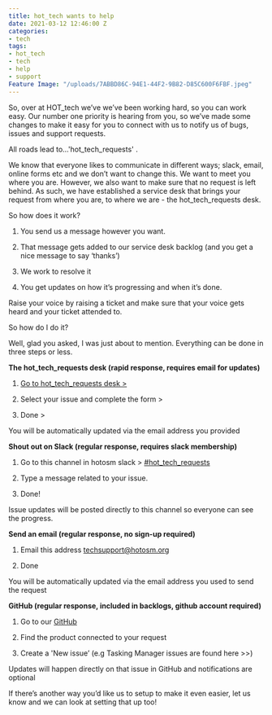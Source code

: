 ```yaml
---
title: hot_tech wants to help
date: 2021-03-12 12:46:00 Z
categories:
- tech
tags:
- hot_tech
- tech
- help
- support
Feature Image: "/uploads/7ABBD86C-94E1-44F2-9B82-D85C600F6FBF.jpeg"
---
```


So, over at HOT_tech we’ve we’ve been working hard, so you can work easy. Our number one priority is hearing from you, so we’ve made some changes to make it easy for you to connect with us to notify us of bugs, issues and support requests.

All roads lead to…'hot_tech_requests'  .

We know that everyone likes to communicate in different ways; slack, email, online forms etc and we don’t want to change this. We want to meet you where you are. However, we also want to make sure that no request is left behind. As such, we have established a service desk that brings your request from where you are, to where we are - the hot_tech_requests desk.

So how does it work?

1. You send us a message however you want.

2. That message gets added to our service desk backlog (and you get a nice message to say ‘thanks’)

3. We work to resolve it

4. You get updates on how it’s progressing and when it’s done.

Raise your voice by raising a ticket and make sure that your voice gets heard and your ticket attended to.

So how do I do it?

Well, glad you asked, I was just about to mention. Everything can be done in three steps or less.

**The hot_tech_requests desk  (rapid response, requires email for updates)**

1. [Go to hot_tech_requests desk >](https://hotosm.atlassian.net/servicedesk/customer/portal/4)

2. Select your issue and complete the form >

3. Done >

You will be automatically updated via the email address you provided

**Shout out on Slack  (regular response, requires slack membership)**

1. Go to this channel in hotosm slack > [#hot_tech_requests](https://hotosm.slack.com/archives/C01B81Q8XC3)

2. Type a message related to your issue.

3. Done!

Issue updates will be posted directly to this channel so everyone can see the progress.

**Send an email   (regular response, no sign-up required)**

1. Email this address techsupport@hotosm.org

2. Done

You will be automatically updated via the email address you used to send the request

**GitHub   (regular response, included in backlogs, github account required)**

1. Go to our [GitHub](https://github.com/hotosm)

2. Find the product connected to your request

3. Create a 'New issue’  (e.g Tasking Manager issues are found here >>)

Updates will happen directly on that issue in GitHub and notifications are optional

If there’s another way you’d like us to setup to make it even easier, let us know and we can look at setting that up too!